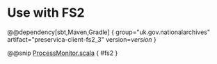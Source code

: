 # Use with FS2

@@dependency[sbt,Maven,Gradle] {
group="uk.gov.nationalarchives" artifact="preservica-client-fs2_3" version=$version$
}

@@snip [ProcessMonitor.scala](../../../scala/examples/ProcessMonitor.scala) { #fs2 }
